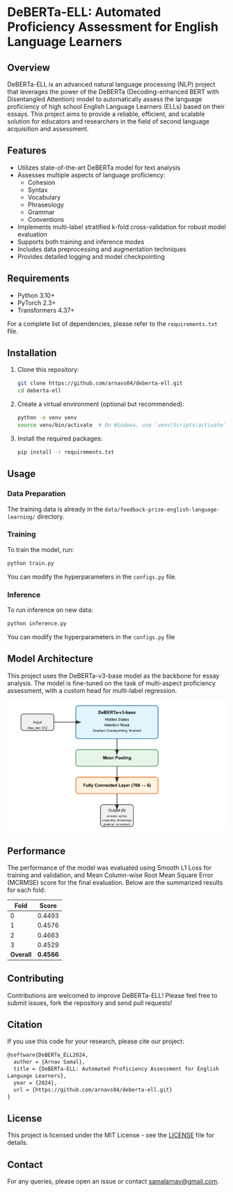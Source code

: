 # DeBERTa-ELL: Automated Proficiency Assessment for English Language Learners

## Overview

DeBERTa-ELL is an advanced natural language processing (NLP) project that leverages the power of the DeBERTa (Decoding-enhanced BERT with Disentangled Attention) model to automatically assess the language proficiency of high school English Language Learners (ELLs) based on their essays. This project aims to provide a reliable, efficient, and scalable solution for educators and researchers in the field of second language acquisition and assessment.

## Features

- Utilizes state-of-the-art DeBERTa model for text analysis
- Assesses multiple aspects of language proficiency:
  - Cohesion
  - Syntax
  - Vocabulary
  - Phraseology
  - Grammar
  - Conventions
- Implements multi-label stratified k-fold cross-validation for robust model evaluation
- Supports both training and inference modes
- Includes data preprocessing and augmentation techniques
- Provides detailed logging and model checkpointing

## Requirements

- Python 3.10+
- PyTorch 2.3+
- Transformers 4.37+

For a complete list of dependencies, please refer to the `requirements.txt` file.

## Installation

1. Clone this repository:
   ```bash
   git clone https://github.com/arnavs04/deberta-ell.git
   cd deberta-ell
   ```

2. Create a virtual environment (optional but recommended):
   ```bash
   python -m venv venv
   source venv/bin/activate  # On Windows, use `venv\Scripts\activate`
   ```

3. Install the required packages:
   ```bash
   pip install -r requirements.txt
   ```

## Usage

### Data Preparation

The training data is already in the `data/feedback-prize-english-language-learning/` directory.

### Training

To train the model, run:

```bash
python train.py
```

You can modify the hyperparameters in the `configs.py` file.

### Inference

To run inference on new data:

```bash
python inference.py
```

You can modify the hyperparameters in the `configs.py` file

## Model Architecture

This project uses the DeBERTa-v3-base model as the backbone for essay analysis. The model is fine-tuned on the task of multi-aspect proficiency assessment, with a custom head for multi-label regression.

![Model Architecture](misc/imgs/model-architecture.jpg)

## Performance

The performance of the model was evaluated using Smooth L1 Loss for training and validation, and Mean Column-wise Root Mean Square Error (MCRMSE) score for the final evaluation. Below are the summarized results for each fold:

| Fold     | Score   |  
| -------- | ------- |
| 0        | 0.4493  |
| 1        | 0.4576  |
| 2        | 0.4663  |
| 3        | 0.4529  |
| **Overall**  | **0.4566**  |

## Contributing

Contributions are welcomed to improve DeBERTa-ELL! Please feel free to submit issues, fork the repository and send pull requests!

## Citation

If you use this code for your research, please cite our project:

```
@software{DeBERTa_ELL2024,
  author = {Arnav Samal},
  title = {DeBERTa-ELL: Automated Proficiency Assessment for English Language Learners},
  year = {2024},
  url = {https://github.com/arnavs04/deberta-ell.git}
}
```

## License

This project is licensed under the MIT License - see the [LICENSE](LICENSE) file for details.

## Contact

For any queries, please open an issue or contact [samalarnav@gmail.com](mailto:samalarnav@gmail.com).

